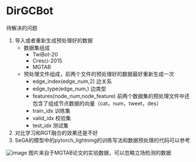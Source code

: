 # DirGCBot
待解决的问题
1. 导入或者重新生成预处理好的数据
   - 数据集组成
     - TwiBot-20
     - Cresci-2015
     - MGTAB
   - 预处理文件组成，前两个文件的预处理好的数据最好重新生成一次
     - edge_index(edge_num,2) 边关系
     - edge_type(edge_num,) 边类型
     - features(node_num,node_feature) 前两个数据集的预处理文件中还包含了组成节点数据的向量（cat，num，tweet，des）
     - train_idx 训练集
     - valid_idx 校验集
     - test_idx 测试集
2. 对比学习和RGT融合的效果还是不好
3. SeGA的模型中的pytorch_lightning的训练写法和数据预处理的代码可以参考

![image](https://github.com/orangeskyyy/DirGCBot/assets/46984272/39b1462a-cd1a-455b-88d0-b649983beb9f)
图片来自于MGTAB论文的实验数据，可以忽略立场检测的数据

